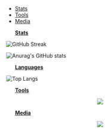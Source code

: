 <head>
  <meta charset="UTF-8">
</head>
<body>
  <ul><li><a href="#Stats"> Stats </a></li>
    <li><a href="#Tools"> Tools </a></li>
    <li><a href="#Media"> Media </a></li>
  </ul>
</body>
  <ul><p id="Stats"><strong><u> Stats </u></strong></p></ul>
  <div>

![GitHub Streak](http://github-readme-streak-stats.herokuapp.com?user=Jouzep&theme=radical)

![Anurag's GitHub stats](https://github-readme-stats.vercel.app/api?username=Jouzep&show_icons=true&theme=radical)

</div>
  <ul><p id="Stats"><strong><u> Languages </u></strong></p></ul>

![Top Langs](https://github-readme-stats.vercel.app/api/top-langs/?username=Jouzep&langs_count=8&theme=radical)

  <ul><p id="Tools"><strong><u> Tools </u></strong</p></ul>
  
  <p align="center">
    <a href="https://skillicons.dev">
      <img src="https://skillicons.dev/icons?i=github,git,c,cpp,haskell,python,rust,html,css,flutter,dart,javascript,react" />
    </a>
  </p>
  <ul><p id="Media"><strong><u> Media </u></strong</p></ul>
    
    
  <p align="center">
    <a target="_blank" rel="noopener noreferrer" href="https://www.linkedin.com/in/joseph-yu-9b1329229/">
      <img src="https://skillicons.dev/icons?i=linkedin" />
    </a>
   </p>
